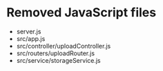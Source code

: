 # Removed JavaScript files

- server.js
- src/app.js
- src/controller/uploadController.js
- src/routers/uploadRouter.js
- src/service/storageService.js
